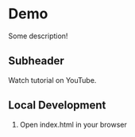 # Demo

Some description!

 ## Subheader

 Watch tutorial on YouTube.

 ## Local Development

 1. Open index.html in your browser
 